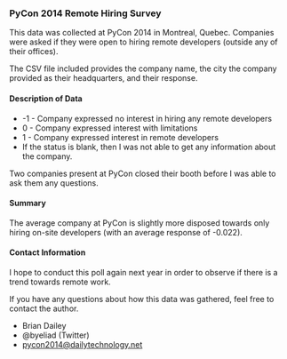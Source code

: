 ### PyCon 2014 Remote Hiring Survey

This data was collected at PyCon 2014 in Montreal, Quebec. Companies were asked
if they were open to hiring remote developers (outside any of their offices).

The CSV file included provides the company name, the city the company provided
as their headquarters, and their response.

#### Description of Data

- -1 - Company expressed no interest in hiring any remote developers
- 0 - Company expressed interest with limitations
- 1 - Company expressed interest in remote developers
- If the status is blank, then I was not able to get any information about the company.

Two companies present at PyCon closed their booth before I was able to ask them
any questions.


#### Summary

The average company at PyCon is slightly more disposed towards only hiring
on-site developers (with an average response of -0.022).

#### Contact Information

I hope to conduct this poll again next year in order to observe if there
is a trend towards remote work.

If you have any questions about how this data was gathered, feel free to
contact the author.

- Brian Dailey
- @byeliad (Twitter)
- pycon2014@dailytechnology.net


